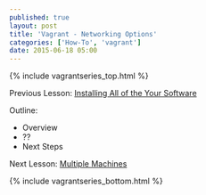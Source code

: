 ```yaml
---
published: true
layout: post
title: 'Vagrant - Networking Options'
categories: ['How-To', 'vagrant']
date: 2015-06-18 05:00
---
```


{% include vagrantseries_top.html %}

Previous Lesson: [Installing All of the Your Software]({{site.url}}/vagrant-behind-proxy-server)

Outline:
* Overview
* ??
* Next Steps

Next Lesson: [Multiple Machines]({{site.url}}/vagrant-multiple-machines)

{% include vagrantseries_bottom.html %}
